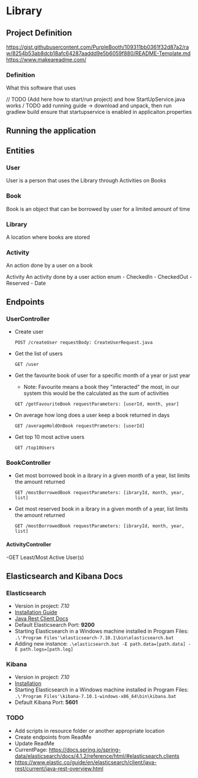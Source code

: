 # Library

## Project Definition 
https://gist.githubusercontent.com/PurpleBooth/109311bb0361f32d87a2/raw/8254b53ab8dcb18afc64287aaddd9e5b6059f880/README-Template.md
https://www.makeareadme.com/

### Definition
 What this software that uses 


// TODO (Add here how to start/run project) and how StartUpService.java works
/ TODO add running guide -> download and unpack, then run gradlew build ensure that startupservice is enabled in applicaiton.properties
## Running the application

## Entities

### User

User is a person that uses the Library through Activities on Books

### Book

Book is an object that can be borrowed by user for a limited amount of time

### Library

A location where books are stored

### Activity

An action done by a user on a book

Activity An activity done by a user action enum - CheckedIn - CheckedOut - Reserved - Date

## Endpoints

### UserController

- Create user

  `POST /createUser requestBody: CreateUserRequest.java`

- Get the list of users

  `GET /user`

- Get the favourite book of user for a specific month of a year or just year
  - Note: Favourite means a
  book they "interacted" the most, in our system this would be the calculated as the sum of
  activities

  `GET /getFavouriteBook requestParameters: [userId, month, year]`

- On average how long does a user keep a book returned in days

  `GET /averageHoldOnBook requestPrameters: [userId]`

- Get top 10 most active users

  `GET /top10Users`

### BookController

- Get most borrowed book in a ibrary in a given month of a year, list limits the amount returned

  `GET /mostBorrowedBook requestParameters: [ibraryId, month, year, list]`

- Get most reserved book in a ibrary in a given month of a year, list limits the amount returned

  `GET /mostBorrowedBook requestParameters: [ibraryId, month, year, list]`

#### ActivityController

-GET  Least/Most Active User(s)

## Elasticsearch and Kibana Docs

### Elasticsearch

- Version in project: _7.10_
- [Installation Guide](https://www.elastic.co/guide/en/elasticsearch/reference/current/install-elasticsearch.html)
- [Java Rest Client Docs](https://www.elastic.co/guide/en/elasticsearch/client/java-rest/current/index.html)
- Default Elasticsearch Port: **9200**
- Starting Elasticsearch in a Windows machine installed in Program
  Files: `.\'Program Files'\elasticsearch-7.10.1\bin\elasticsearch.bat`
- Adding new instance: `.\elasticsearch.bat -E path.data=[path.data] -E path.logs=[path.log]`

### Kibana

- Version in project: _7.10_
- [Installation](https://www.elastic.co/guide/en/kibana/current/install.html)
- Starting Elasticsearch in a Windows machine installed in Program
  Files: `.\'Program Files'\kibana-7.10.1-windows-x86_64\bin\kibana.bat`
- Default Kibana Port: **5601**


### TODO
  - Add scripts in resource folder or another appropriate location
  - Create endpoints from ReadMe
  - Update ReadMe
  -  CurrentPage: https://docs.spring.io/spring-data/elasticsearch/docs/4.1.2/reference/html/#elasticsearch.clients
  -  https://www.elastic.co/guide/en/elasticsearch/client/java-rest/current/java-rest-overview.html
